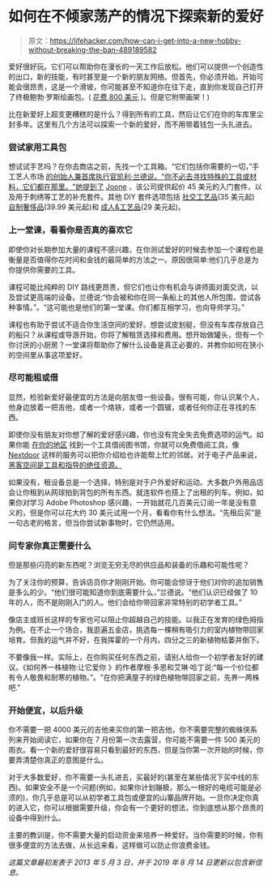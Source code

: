 # 如何在不倾家荡产的情况下探索新的爱好

> 原文：<https://lifehacker.com/how-can-i-get-into-a-new-hobby-without-breaking-the-ban-489189582>

爱好很好玩。它们可以帮助你在漫长的一天工作后放松。他们可以提供一个创造性的出口，新的技能，有时甚至是一个新的朋友网络。但首先，你必须开始。开始可能会很昂贵，这是一个滑坡，你可能甚至不知道你在往下走，直到你发现自己打开了终极鲍勃·罗斯绘画包。( [花费 800 美元](https://www.bobross.com/product-p/rupp.htm) )。但是它附带画架！)



比在新爱好上超支更糟糕的是什么？得到所有的工具，然后让它们在你的车库里尘封多年。这里有几个方法可以探索一个新的爱好，而不用带着钱包一头扎进去。

### **尝试家用工具包**

想试试手艺吗？在你去商店之前，先找一个工具箱。“它们包括你需要的一切，”手工艺人市场 [的创始人兼首席执行官凯利·兰德说。"你不必去寻找特殊的工具或材料，它们都在那里。"她提到了](https://handheldhandmade.com/) [Joone](https://joonecreative.com/) ，该公司提供起价 45 美元的入门套件，以及用于刺绣等工艺的补充套件。其他 DIY 套件选项包括 [社交工艺品](https://socialcrafts.com/collections/individual-adult-craft-kits)(35 美元起) [自制奢侈品](https://homemadeluxe.com/collections/one-time-box)(39.99 美元起)和 [成人&工艺品](https://www.adultsandcrafts.com/collections/kits)(29 美元起)。

### **上一堂课，看看你是否真的喜欢它**

即使你对长期参加大量的课程不感兴趣，在你测试爱好的时候去参加一个课程也是衡量是否值得你花时间和金钱的最简单的方法之一。原因很简单:他们几乎总是为你提供你需要的工具。

课程可能比纯粹的 DIY 路线更昂贵，但它们也让你有机会与讲师面对面交流，以及尝试更高端的设备。兰德说:“你会被和你在同一条船上的其他人所包围，尝试各种事情。”。“这可能也是他们的第一堂课。你们都互相学习，也向导师学习。”

课程也有助于尝试不适合你生活空间的爱好。想尝试皮划艇，但没有车库存放自己的船只？从课程或导游开始，你将了解租赁选择和费用。想开始做罐头，但有一个你讨厌的小厨房？一堂课将帮助你了解什么设备是真正必要的，并教你如何在狭小的空间里从事这项爱好。

### **尽可能租或借**

显然，检验新爱好最便宜的方法是向朋友借一些设备。很有可能，你认识某个人，他身边放着一把吉他，或者一个烙铁，或者一个圆锯，或者任何你正在寻找的东西。

即使你没有朋友对你想了解的爱好感兴趣，你也没有完全失去免费选项的运气。如果你能 [在你的地区](https://lifehacker.com/find-a-tool-lending-library-to-borrow-free-tools-for-di-5878882) 找到一个工具借阅图书馆，你就可以免费借阅工具，像 [Nextdoor](https://lifehacker.com/how-to-use-nextdoor-to-get-to-know-your-neighbors-1797894809) 这样的服务可以把你介绍给也许能帮上忙的邻居。对于电子产品来说， [黑客空间是工具和指导的绝佳资源。](http://lifehacker.com/how-to-find-and-get-involved-with-a-hackerspace-in-your-5912598)

如果没有，租设备总是一个选择，特别是对于户外爱好和运动。大多数户外用品店会让你租到从网球拍到背包的所有东西。就连软件也搭上了出租的列车。例如，如果你对学习 Adobe Photoshop 感兴趣，一开始就花几百美元订阅一年是没有意义的，但是你可以花大约 30 美元试用一个月，看看你有什么想法。“先租后买”是一句古老的格言，但当你尝试新事物时，它仍然适用。

### **问专家你真正需要什么**

但是那些闪亮的新东西呢？浏览无穷无尽的供应品和装备的乐趣和可能性呢？

为了关注你的预算，告诉店员你才刚刚开始。你可能会惊讶于他们对你的追加销售是多么的少。“他们很可能知道你到底需要什么，”兰德说。“他们认识已经做了 10 年的人，而不是刚刚入门的人。他们会给你带回家非常特别的初学者工具。”

像店主或班长这样的专家也可以阻止你超越自己的技能。以我正在发育的绿色拇指为例。在不止一个场合，我逛遍五金店，挑选每一棵稍有吸引力的室内植物带回家培育。但我的运气并不好，在我挥霍的一个月内，四分之三的新植物枯萎并倒下。

不要像我一样。实际上，在你购买任何东西之前，请别人给你一个初学者友好的建议。《如何养一株植物:让它爱你 》的作者摩根·多恩和艾琳·哈丁说:“每一个价位都有令人敬畏和耐寒的植物。”。"在你把满屋子的绿色植物带回家之前，先养一两株吧."

### **开始便宜，以后升级**

你不需要一把 4000 美元的吉他来买你的第一把吉他，你不需要完整的蜘蛛侠系列来开始阅读它，如果你在 7 月份第一次去露营，你可能不需要一件 500 美元的雨衣。看一个新的爱好很容易只看到最好的东西，但是当你第一次开始的时候，你要弄清楚你真正的意图是什么。

对于大多数爱好，你不需要一头扎进去，买最好的(甚至在某些情况下买中线的东西)。如果安全不是一个问题(例如，如果你计划蹦极，那么一根好的电缆可能是必须的)，你几乎总是可以从初学者工具包或便宜的山寨品牌开始。一旦你决定你真的进入它，你可以根据需要升级，你会有一个更好的想法，你到底想从那个昂贵的设备中得到什么。

主要的教训是，你不需要大量的启动资金来培养一种爱好。当你需要的时候，你有很多便宜的方法去做，从长远来看，这样做可以防止你浪费金钱。

*这篇文章最初发表于 2013 年 5 月 3 日，并于 2019 年 8 月 14 日更新以包含新信息。*